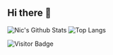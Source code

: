 ## Hi there 👋

![Nic's Github Stats](https://github-readme-stats.vercel.app/api?username=wheelern&count_private=true&show_icons=true&include_all_commits=true)
![Top Langs](https://github-readme-stats.vercel.app/api/top-langs/?username=wheelern&hide=TeX&layout=compact)

![Visitor Badge](https://visitor-badge.laobi.icu/badge?page_id=wheelern.wheelern)

<!--
**wheelern/wheelern** is a ✨ _special_ ✨ repository because its `README.md` (this file) appears on your GitHub profile.

Here are some ideas to get you started:

- 🔭 I’m currently working on ...
- 🌱 I’m currently learning ...
- 👯 I’m looking to collaborate on ...
- 🤔 I’m looking for help with ...
- 💬 Ask me about ...
- 📫 How to reach me: ...
- 😄 Pronouns: ...
- ⚡ Fun fact: ...
-->
